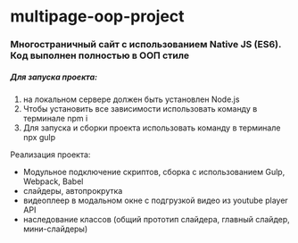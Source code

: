 # multipage-oop-project

### Многостраничный сайт с использованием Native JS (ES6). Код выполнен полностью в ООП стиле
 
##### Для запуска проекта:
1. на локальном сервере должен быть установлен Node.js
2. Чтобы установить все зависимости использовать команду   в терминале npm i
3. Для запуска и сборки проекта использовать команду в терминале npx gulp

 Реализация проекта:

* Модульное подключение скриптов, сборка с использованием Gulp, Webpack, Babel
* слайдеры, автопрокрутка
* видеоплеер в модальном окне с подгрузкой видео из  youtube player API
* наследование классов (общий прототип слайдера, главный слайдер, мини-слайдеры)
